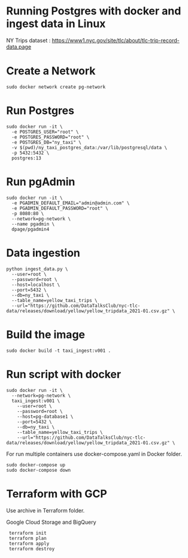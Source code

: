 # Running Postgres with docker and ingest data in Linux
NY Trips dataset : https://www1.nyc.gov/site/tlc/about/tlc-trip-record-data.page

# Create a Network
```sudo docker network create pg-network```

# Run Postgres
```
sudo docker run -it \
  -e POSTGRES_USER="root" \
  -e POSTGRES_PASSWORD="root" \
  -e POSTGRES_DB="ny_taxi" \
  -v $(pwd)/ny_taxi_postgres_data:/var/lib/postgresql/data \
  -p 5432:5432 \
  postgres:13
```  
# Run pgAdmin
```
sudo docker run -it \
  -e PGADMIN_DEFAULT_EMAIL="admin@admin.com" \
  -e PGADMIN_DEFAULT_PASSWORD="root" \
  -p 8080:80 \
  --network=pg-network \
  --name pgadmin \
  dpage/pgadmin4
```  
# Data ingestion
```
python ingest_data.py \
  --user=root \
  --password=root \
  --host=localhost \
  --port=5432 \
  --db=ny_taxi \
  --table_name=yellow_taxi_trips \
  --url="https://github.com/DataTalksClub/nyc-tlc-data/releases/download/yellow/yellow_tripdata_2021-01.csv.gz" \
``` 
# Build the image

```sudo docker build -t taxi_ingest:v001 .```

# Run script with docker
```
sudo docker run -it \
  --network=pg-network \
  taxi_ingest:v001 \
    --user=root \
    --password=root \
    --host=pg-database1 \
    --port=5432 \
    --db=ny_taxi \
    --table_name=yellow_taxi_trips \
    --url="https://github.com/DataTalksClub/nyc-tlc-data/releases/download/yellow/yellow_tripdata_2021-01.csv.gz" \
```
For run multiple containers use docker-compose.yaml in Docker folder.
```
sudo docker-compose up
sudo docker-compose down
```
# Terraform with GCP
Use archive in Terraform folder.

Google Cloud Storage and BigQuery
```
 terraform init
 terraform plan
 terraform apply
 terraform destroy 
 ```
